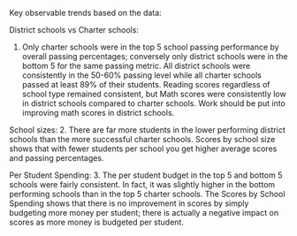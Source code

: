 Key observable trends based on the data:

District schools vs Charter schools:
1. Only charter schools were in the top 5 school passing performance by overall passing percentages; conversely only district schools were in the bottom 5 for the same passing metric. All district schools were consistently in the 50-60% passing level while all charter schools passed at least 89% of their students.  Reading scores regardless of school type remained consistent, but Math scores were consistently low in district schools compared to charter schools. Work should be put into improving math scores in district schools.

School sizes:
2. There are far more students in the lower performing district schools than the more successful charter schools.  Scores by school size shows that with fewer students per school you get higher average scores and passing percentages.

Per Student Spending:
3. The per student budget in the top 5 and bottom 5 schools were fairly consistent.  In fact, it was slightly higher in the bottom performing schools than in the top 5 charter schools.  The Scores by School Spending shows that there is no improvement in scores by simply budgeting more money per student; there is actually a negative impact on scores as more money is budgeted per student.